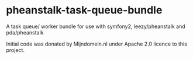 pheanstalk-task-queue-bundle
============================
A task queue/ worker bundle for use with symfony2, leezy/pheanstalk and pda/pheanstalk

Initial code was donated by Mijndomein.nl under Apache 2.0 licence to this project.